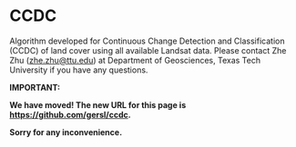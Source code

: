 # CCDC
Algorithm developed for Continuous Change Detection and Classification (CCDC) of land cover using all available Landsat data. Please contact Zhe Zhu (zhe.zhu@ttu.edu) at Department of Geosciences, Texas Tech University if you have any questions. 

**IMPORTANT:**

**We have moved! The new URL for this page is https://github.com/gersl/ccdc.**

**Sorry for any inconvenience.**
